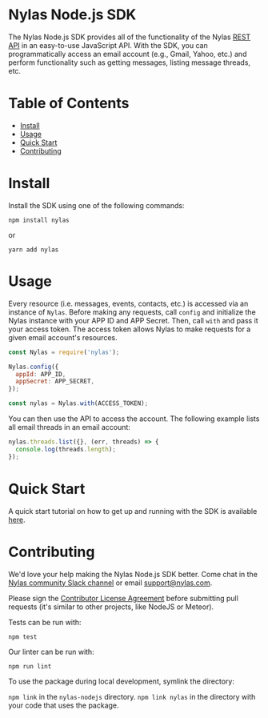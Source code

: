 # Nylas Node.js SDK

The Nylas Node.js SDK provides all of the functionality of the Nylas [REST API](https://docs.nylas.com/reference) in an easy-to-use JavaScript API. With the SDK, you can programmatically access an email account (e.g., Gmail, Yahoo, etc.) and perform functionality such as getting messages, listing message threads, etc.

# Table of Contents

* [Install](#install)
* [Usage](#usage)
* [Quick Start](#quick-strat)
* [Contributing](#contributing)

# Install

Install the SDK using one of the following commands:

```shell
npm install nylas
```

or

```shell
yarn add nylas
```

# Usage

Every resource (i.e. messages, events, contacts, etc.) is accessed via an instance of ```Nylas```. Before making any requests, call ```config``` and initialize the Nylas instance with your APP ID and APP Secret. Then, call ```with``` and pass it your access token. The access token allows Nylas to make requests for a given email account's resources.

```javascript
const Nylas = require('nylas');

Nylas.config({
  appId: APP_ID,
  appSecret: APP_SECRET,
});

const nylas = Nylas.with(ACCESS_TOKEN);
```

You can then use the API to access the account. The following example lists all email threads in an email account:

```javascript
nylas.threads.list({}, (err, threads) => {
  console.log(threads.length);
});
```

# Quick Start

A quick start tutorial on how to get up and running with the SDK is available [here](https://docs.nylas.com/docs/nodejs-quick-start).

# Contributing

We'd love your help making the Nylas Node.js SDK better. Come chat in the [Nylas community Slack channel](http://slack-invite.nylas.com/) or email support@nylas.com.

Please sign the [Contributor License Agreement](https://goo.gl/forms/lKbET6S6iWsGoBbz2) before submitting pull requests (it's similar to other projects, like NodeJS or Meteor).

Tests can be run with:

`npm test`

Our linter can be run with:

`npm run lint`

To use the package during local development, symlink the directory:

`npm link` in the `nylas-nodejs` directory.
`npm link nylas` in the directory with your code that uses the package.
